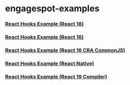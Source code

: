 # engagespot-examples

### [React Hooks Example (React 18)](https://githubbox.com/Engagespot/engagespot-examples/tree/main/examples-react-hooks)

### [React Hooks Example (React 16)](https://githubbox.com/Engagespot/engagespot-examples/tree/main/examples-react-hooks-v16)

### [React Hooks Example (React 16 CRA CommonJS)](https://githubbox.com/Engagespot/engagespot-examples/tree/main/examples-react-hooks-cra-16)

### [React Hooks Example (React Native)](https://githubbox.com/Engagespot/engagespot-examples/tree/main/examples-react-react-native)

### [React Hooks Example (React 19 Compiler)](https://githubbox.com/Engagespot/engagespot-examples/tree/main/examples-react-hooks-v19)
